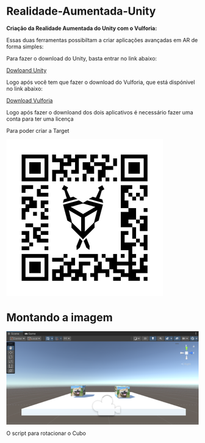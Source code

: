 # Realidade-Aumentada-Unity
**Criação da Realidade Aumentada do Unity com o Vulforia:**
<p>Essas duas ferramentas possibiltam a criar aplicações avançadas em AR de forma simples:</p>
<p>Para fazer o download do Unity, basta entrar no link abaixo: </p>
<p><a href= "https://unity.com/pt/download">Dowloand Unity<a/></p>

<p></p>
<p>Logo após você tem que fazer o download do Vulforia, que está dispónivel no link abaixo: </p>
<p> <a href="https://developer.vuforia.com/vui/auth/login?url=%2Fdownloads%2Fsdk%3F_%3D1678117884"> Download Vulforia</a></p>

<p></p>
<p>Logo após fazer o downloand dos dois aplicativos é necessário fazer uma conta para ter uma licença </p>
<p>Para poder criar a Target</p>
<p></p>
<img src="Target.png" align="center"/>

<p></p>

# Montando a imagem 
<p></p>
<img src="Captura de tela 2023-03-06 202712.png" align="center"/>
<p></p>
<p>O script para rotacionar o Cubo</p>


